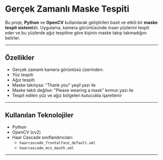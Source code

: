 #  Gerçek Zamanlı Maske Tespiti

Bu proje, **Python** ve **OpenCV** kullanılarak geliştirilen basit ve etkili bir **maske tespit sistemi**dir. Uygulama, kamera görüntüsünde insan yüzlerini tespit eder ve bu yüzlerde ağız tespitine göre kişinin maske takıp takmadığını belirler.

---

##  Özellikler

-  Gerçek zamanlı kamera görüntüsü üzerinden:
  - Yüz tespiti
  - Ağız tespiti
  - Maske takılıysa: "Thank you" yeşil yazı ile
  - Maske takılı değilse: "Please wearing a mask" kırmızı yazı ile
- Tespit edilen yüz ve ağız bölgeleri kutucukla işaretlenir

---

##  Kullanılan Teknolojiler

- Python 
- OpenCV (cv2)
- Haar Cascade sınıflandırıcıları:
  - `haarcascade_frontalface_default.xml`
  - `haarcascade_mcs_mouth.xml`

---
